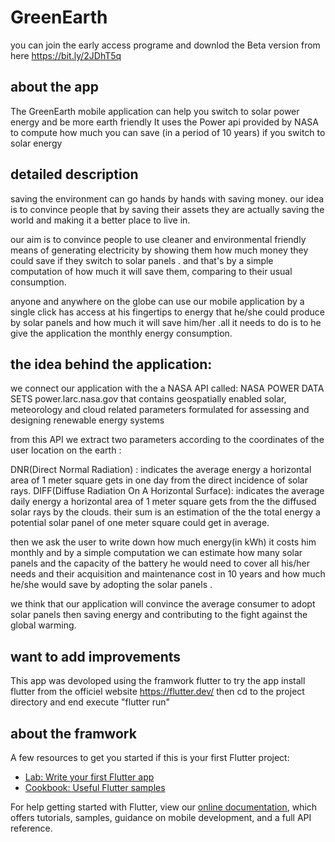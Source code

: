 # GreenEarth

you can join the early access programe and downlod the Beta version from here https://bit.ly/2JDhT5q

## about the app

The GreenEarth mobile application can help you switch to solar power energy and be more earth friendly It uses the Power api provided by NASA to compute how much you can save (in a period of 10 years) if you switch to solar energy

## detailed description

saving the environment can go hands by hands with saving money. our idea is to convince people that by saving their assets they are actually saving the world and making it a better place to live in.

our aim is to convince people to use cleaner and environmental friendly means of generating electricity by showing them how much money they could save if they switch to solar panels . and that's by a simple computation of how much it will save them, comparing to their usual consumption.

anyone and anywhere on the globe can use our mobile application by a single click has access at his fingertips to energy that he/she could produce by solar panels and how much it will save him/her .all it needs to do is to he give the application the monthly energy consumption.

## the idea behind the application:

we connect our application with the a NASA API called: NASA POWER DATA SETS power.larc.nasa.gov that contains geospatially enabled solar, meteorology and cloud related parameters formulated for assessing and designing renewable energy systems

from this API we extract two parameters according to the coordinates of the user location on the earth :

DNR(Direct Normal Radiation) : indicates the average energy a horizontal area of 1 meter square gets in one day from the direct incidence of solar rays.
DIFF(Diffuse Radiation On A Horizontal Surface): indicates the average daily energy a horizontal area of 1 meter square gets from the the diffused solar rays by the clouds.
their sum is an estimation of the the total energy a potential solar panel of one meter square could get in average.

then we ask the user to write down how much energy(in kWh) it costs him monthly and by a simple computation we can estimate how many solar panels and the capacity of the battery he would need to cover all his/her needs and their acquisition and maintenance cost in 10 years and how much he/she would save by adopting the solar panels .

we think that our application will convince the average consumer to adopt solar panels then saving energy and contributing to the fight against the global warming.

## want to add improvements

This app was devoloped using the framwork flutter 
to try the app install flutter from the officiel website https://flutter.dev/
then cd to the project directory and end execute "flutter run"

## about the framwork
A few resources to get you started if this is your first Flutter project:

- [Lab: Write your first Flutter app](https://flutter.dev/docs/get-started/codelab)
- [Cookbook: Useful Flutter samples](https://flutter.dev/docs/cookbook)

For help getting started with Flutter, view our
[online documentation](https://flutter.dev/docs), which offers tutorials,
samples, guidance on mobile development, and a full API reference.

